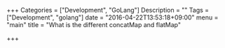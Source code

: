 +++
Categories = ["Development", "GoLang"]
Description = ""
Tags = ["Development", "golang"]
date = "2016-04-22T13:53:18+09:00"
menu = "main"
title = "What is the different concatMap and flatMap"

+++

